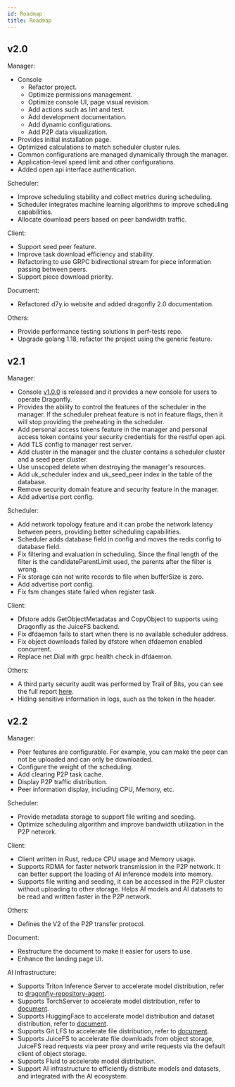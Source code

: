 ```yaml
---
id: Roadmap
title: Roadmap
---
```


## v2.0

Manager:

- Console
  - Refactor project.
  - Optimize permissions management.
  - Optimize console UI, page visual revision.
  - Add actions such as lint and test.
  - Add development documentation.
  - Add dynamic configurations.
  - Add P2P data visualization.
- Provides initial installation page.
- Optimized calculations to match scheduler cluster rules.
- Common configurations are managed dynamically through the manager.
- Application-level speed limit and other configurations.
- Added open api interface authentication.

Scheduler:

- Improve scheduling stability and collect metrics during scheduling.
- Scheduler integrates machine learning algorithms to improve scheduling capabilities.
- Allocate download peers based on peer bandwidth traffic.

Client:

- Support seed peer feature.
- Improve task download efficiency and stability.
- Refactoring to use GRPC bidirectional stream for piece information passing between peers.
- Support piece download priority.

Document:

- Refactored d7y.io website and added dragonfly 2.0 documentation.

Others:

- Provide performance testing solutions in perf-tests repo.
- Upgrade golang 1.18, refactor the project using the generic feature.

## v2.1

Manager:

- Console [v1.0.0](https://github.com/dragonflyoss/console/tree/release-1.0.0) is released and it provides
  a new console for users to operate Dragonfly.
- Provides the ability to control the features of the scheduler in the manager. If the scheduler preheat feature is
  not in feature flags, then it will stop providing the preheating in the scheduler.
- Add personal access tokens feature in the manager and personal access token
  contains your security credentials for the restful open api.
- Add TLS config to manager rest server.
- Add cluster in the manager and the cluster contains a scheduler cluster and a seed peer cluster.
- Use unscoped delete when destroying the manager's resources.
- Add uk_scheduler index and uk_seed_peer index in the table of the database.
- Remove security domain feature and security feature in the manager.
- Add advertise port config.

Scheduler:

- Add network topology feature and it can probe the network latency between peers, providing better scheduling capabilities.
- Scheduler adds database field in config and moves the redis config to database field.
- Fix filtering and evaluation in scheduling. Since the final length of the filter is
  the candidateParentLimit used, the parents after the filter is wrong.
- Fix storage can not write records to file when bufferSize is zero.
- Add advertise port config.
- Fix fsm changes state failed when register task.

Client:

- Dfstore adds GetObjectMetadatas and CopyObject to supports using Dragonfly as the JuiceFS backend.
- Fix dfdaemon fails to start when there is no available scheduler address.
- Fix object downloads failed by dfstore when dfdaemon enabled concurrent.
- Replace net.Dial with grpc health check in dfdaemon.

Others:

- A third party security audit was performed by Trail of Bits, you can see the full report [here](https://github.com/dragonflyoss/Dragonfly2/blob/main/docs/security/dragonfly-comprehensive-report-2023.pdf).
- Hiding sensitive information in logs, such as the token in the header.

## v2.2

Manager:

- Peer features are configurable. For example, you can make the peer can not be uploaded and can only be downloaded.
- Configure the weight of the scheduling.
- Add clearing P2P task cache.
- Display P2P traffic distribution.
- Peer information display, including CPU, Memory, etc.

Scheduler:

- Provide metadata storage to support file writing and seeding.
- Optimize scheduling algorithm and improve bandwidth utilization in the P2P network.

Client:

- Client written in Rust, reduce CPU usage and Memory usage.
- Supports RDMA for faster network transmission in the P2P network.
  It can better support the loading of AI inference models into memory.
- Supports file writing and seeding, it can be accessed in the P2P cluster without uploading to other storage.
  Helps AI models and AI datasets to be read and written faster in the P2P network.

Others:

- Defines the V2 of the P2P transfer protocol.

Document:

- Restructure the document to make it easier for users to use.
- Enhance the landing page UI.

AI Infrastructure:

- Supports Triton Inference Server to accelerate model distribution, refer to [dragonfly-repository-agent](https://github.com/dragonflyoss/dragonfly-repository-agent).
- Supports TorchServer to accelerate model distribution, refer to [document](../operations/integrations/torchserve.md).
- Supports HuggingFace to accelerate model distribution and dataset distribution, refer to [document](../operations/integrations/hugging-face.md).
- Supports Git LFS to accelerate file distribution, refer to [document](../operations/integrations/git-lfs.md).
- Supports JuiceFS to accelerate file downloads from object storage, JuiceFS read requests via
  peer proxy and write requests via the default client of object storage.
- Supports Fluid to accelerate model distribution.
- Support AI infrastructure to efficiently distribute models and datasets, and integrated with the AI ecosystem.
